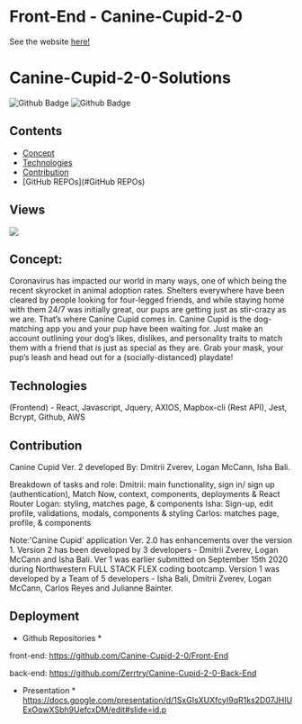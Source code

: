 # Front-End - Canine-Cupid-2-0
See the website [here!](http://canine-cupid-2-0.s3-website.us-east-2.amazonaws.com)

# Canine-Cupid-2-0-Solutions
![Github Badge](https://img.shields.io/github/languages/top/zerrtry/Canine-Cupid-2-0-Front-End)
![Github Badge](https://img.shields.io/github/languages/count/zerrtry/Canine-Cupid-2-0-Front-End?color=yellow)

## Contents
* [Concept](#Concept)
* [Technologies](#Technologies)
* [Contribution](#Contribution)
* [GitHub REPOs](#GitHub REPOs)

## Views
![](/public/canine-cupid-2-0.gif)

## Concept: 
Coronavirus has impacted our world in many ways, one of which being the recent skyrocket in animal adoption rates. Shelters everywhere have been cleared by people looking for four-legged friends, and while staying home with them 24/7 was initially great, our pups are getting just as stir-crazy as we are. That’s where Canine Cupid comes in. Canine Cupid is the dog-matching app you and your pup have been waiting for. Just make an account outlining your dog’s likes, dislikes, and personality traits to match them with a friend that is just as special as they are. Grab your mask, your pup’s leash and head out for a (socially-distanced) playdate!

## Technologies
(Frontend) - React, Javascript, Jquery, AXIOS, Mapbox-cli (Rest API), Jest, Bcrypt, Github, AWS

## Contribution
Canine Cupid Ver. 2 developed By: Dmitrii Zverev, Logan McCann, Isha Bali.

Breakdown of tasks and role:
    Dmitrii: main functionality, sign in/ sign up (authentication), Match Now, context, components, deployments & React Router
    Logan: styling, matches page, & components
    Isha: Sign-up, edit profile, validations, modals, components & styling
    Carlos: matches page, profile, & components

Note:'Canine Cupid' application Ver. 2.0 has enhancements over the version 1. Version 2 has been developed by 3 developers -  Dmitrii Zverev, Logan McCann and Isha Bali. Ver 1 was earlier submitted on September 15th 2020 during Northwestern FULL STACK FLEX coding bootcamp.  Version 1 was developed by a Team of 5 developers - Isha Bali, Dmitrii Zverev, Logan McCann, Carlos Reyes and Julianne Bainter.

## Deployment
* Github Repositories *

front-end: https://github.com/Canine-Cupid-2-0/Front-End

back-end: https://github.com/Zerrtry/Canine-Cupid-2-0-Back-End

* Presentation *
https://docs.google.com/presentation/d/1SxGIsXUXfcyI9qR1ks2D07JHIUExOqwXSbh9UefcxDM/edit#slide=id.p

